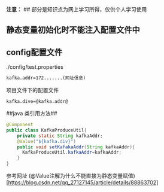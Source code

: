 **注意：** ## 部分是知识点为网上学习所得，仅供个人学习使用

## 静态变量初始化时不能注入配置文件中

## config配置文件
./config/test.properties

```xml
kafka.addr=172.......(网址信息)
```

项目文件下的配置文件

```properties
kafka.dive=@kafka.addr@
```
##java 类引用方法##

```java
@Component
public class KafkaProduceUtil{
    private static String kafkaAddr;
    @Value("${kafka.div}")
    public void setKafakaAddr(String kafkaAddr){
      KafkaProduceUtil.kafkaAddr=kafkaAddr;
    }
}

```

参考网址
(@Value注解为什么不能直接为静态变量赋值)[https://blog.csdn.net/qq_27127145/article/details/88863702]


